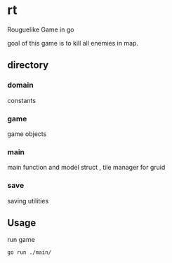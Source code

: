 # rt
Rouguelike Game in go

goal of this game is to kill all enemies in map. 

## directory 

### domain 
constants

### game 
game objects

### main 
main function and model struct , tile manager for gruid

### save 
saving utilities


## Usage

run game
```
go run ./main/
```
